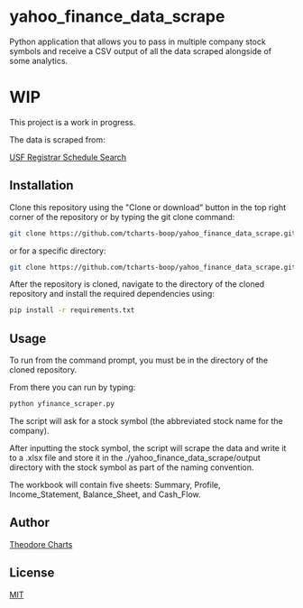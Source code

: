 # yahoo_finance_data_scrape
Python application that allows you to pass in multiple company stock symbols and receive a CSV output of all the data scraped alongside of some analytics.

# WIP

This project is a work in progress.

The data is scraped from:

[USF Registrar Schedule Search](https://finance.yahoo.com/)

## Installation

Clone this repository using the "Clone or download" button in the top right corner of the repository or by typing the git clone command:

```bash
git clone https://github.com/tcharts-boop/yahoo_finance_data_scrape.git
```
or for a specific directory:

```bash
git clone https://github.com/tcharts-boop/yahoo_finance_data_scrape.git /specific/directory/
```

After the repository is cloned, navigate to the directory of the cloned repository and install the required dependencies using:

```bash
pip install -r requirements.txt
```

## Usage

To run from the command prompt, you must be in the directory of the cloned repository.

From there you can run by typing:
```bash
python yfinance_scraper.py
```

The script will ask for a stock symbol (the abbreviated stock name for the company).

After inputting the stock symbol, the script will scrape the data and write it to a .xlsx file and store it in the ./yahoo_finance_data_scrape/output directory with the stock symbol as part of the naming convention.

The workbook will contain five sheets: Summary, Profile, Income_Statement, Balance_Sheet, and Cash_Flow.

## Author

[Theodore Charts](https://www.linkedin.com/in/tedcharts/)

## License
[MIT](https://choosealicense.com/licenses/mit/)


